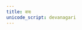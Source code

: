 ```yaml
---
title: वादः
unicode_script: devanagari
---
```


<div class="spreadsheet" src="../vAdaH.json"> </div>  


